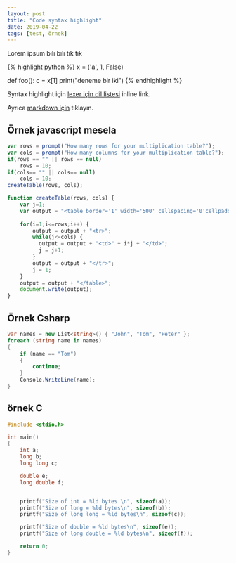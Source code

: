 ```yaml
---
layout: post
title: "Code syntax highlight"
date: 2019-04-22
tags: [test, örnek]
---
```


Lorem ipsum bılı bılı tık tık

{% highlight python %}
x = ('a', 1, False)

def foo():
    c = x[1]
    print("deneme bir iki")
{% endhighlight %}

Syntax highlight için [lexer için dil listesi](https://github.com/jneen/rouge/wiki/List-of-supported-languages-and-lexers "Diller") inline link.

Ayrıca [markdown için](https://mycyberuniverse.com/syntax-highlighting-jekyll.html "link") tıklayın.

## Örnek javascript mesela

```javascript
var rows = prompt("How many rows for your multiplication table?");
var cols = prompt("How many columns for your multiplication table?");
if(rows == "" || rows == null)
    rows = 10;
if(cols== "" || cols== null)
    cols = 10;
createTable(rows, cols);

function createTable(rows, cols) {
    var j=1;
    var output = "<table border='1' width='500' cellspacing='0'cellpadding='5'>";
    
    for(i=1;i<=rows;i++) {
    	output = output + "<tr>";
        while(j<=cols) {
  		  output = output + "<td>" + i*j + "</td>";
   		  j = j+1;
   		}
   		output = output + "</tr>";
   		j = 1;
    }
    output = output + "</table>";
    document.write(output);
}
```

## Örnek Csharp

```csharp
var names = new List<string>() { "John", "Tom", "Peter" };
foreach (string name in names)
{
    if (name == "Tom")
    {
        continue;
    }
    Console.WriteLine(name);
}
```

## örnek C
```c
#include <stdio.h>

int main()
{
    int a;
    long b;
    long long c;

    double e;
    long double f;


    printf("Size of int = %ld bytes \n", sizeof(a));
    printf("Size of long = %ld bytes\n", sizeof(b));
    printf("Size of long long = %ld bytes\n", sizeof(c));

    printf("Size of double = %ld bytes\n", sizeof(e));
    printf("Size of long double = %ld bytes\n", sizeof(f));

    return 0;
}
```
